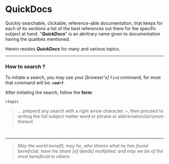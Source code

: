 QuickDocs
===

Quickly searchable, clickable, reference-able documentation, that
keeps for each of its sections a list of the best references out
there for the specific subject at hand. "***QuickDocs***" is an
abritrary name given to documentation having the qualities
mentioned.

Herein resides ***QuickDocs*** for many and various topics.


---
### How to search ?

To initiate a search, you may use your *[browser's]* `find`
command, for most that command will be: ***`cmd+f`***.


After initiating the search, follow the **form**:

```
>topic
```

> ... prepend any search with a right arrow character: `>`,
> then proceed to writing the full subject matter word or
> phrase or abbreviation/acrynom thereof.

<br>

---
> *May the world benefit; may he, who shares what he has found
> beneficial, have his share *[of deeds]* multiplied; and may we be
> of the most beneficial to others.*
